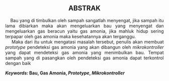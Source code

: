 <h2 align="center">ABSTRAK</h2> 
<p align="justify">
&nbsp;&nbsp;&nbsp;&nbsp;Bau yang di timbulkan oleh sampah sangatlah menyengat,  jika sampah itu lama dibiarkan maka akan mengeluarkan bau yang menyengat dan mengeluarkan gas beracun yaitu gas amonia, jika mahluk hidup sering terpapar oleh gas amonia maka kesehatannya akan terganggu.
<br>
&nbsp;&nbsp;&nbsp;&nbsp;Maka dari itu untuk mengatasi masalah tersebut, penulis akan membuat <i>prototype</i> pendeteksi gas amonia yang akan dibangun oleh <i>mikrokontroller</i> yang dapat mendeteksi  gas amonia yang menimbulkan bau. Tempat sampah yang di pasangkan oleh pendeteksi gas amonia dapat terkontrol dengan baik
</p>
<strong><i>Keywords:</i> Bau, Gas Amonia, <i>Prototype</i>, <i>Mikrokontroller</i>
 